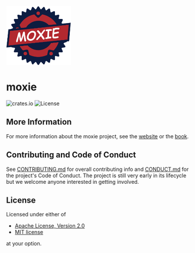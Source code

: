 <img src="assets/logo.png" alt="moxie logo" width="175"/>

# moxie

![crates.io](https://img.shields.io/crates/v/moxie)
![License](https://img.shields.io/crates/l/moxie.svg)

## More Information

For more information about the moxie project, see the [website](https://moxie.rs) or the
[book](https://moxie.rs/book/pkg/index.html).

## Contributing and Code of Conduct

See [CONTRIBUTING.md](CONTRIBUTING.md) for overall contributing info and [CONDUCT.md](CONDUCT.md)
for the project's Code of Conduct. The project is still very early in its lifecycle but we welcome
anyone interested in getting involved.

## License

Licensed under either of

  * [Apache License, Version 2.0](LICENSE-APACHE)
  * [MIT license](LICENSE-MIT)

at your option.
